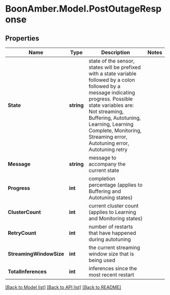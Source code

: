# BoonAmber.Model.PostOutageResponse

## Properties

Name | Type | Description | Notes
------------ | ------------- | ------------- | -------------
**State** | **string** | state of the sensor, states will be prefixed with a state variable  followed by a colon followed by a message indicating progress.  Possible state variables  are: Not streaming, Buffering, Autotuning, Learning, Learning Complete, Monitoring,  Streaming error,  Autotuning error, Autotuning retry | 
**Message** | **string** | message to accompany the current state | 
**Progress** | **int** | completion percentage (applies to Buffering and Autotuning states) | 
**ClusterCount** | **int** | current cluster count (applies to Learning and Monitoring states) | 
**RetryCount** | **int** | number of restarts that have happened during autotuning | 
**StreamingWindowSize** | **int** | the current streaming window size that is being used | 
**TotalInferences** | **int** | inferences since the most recent restart | 

[[Back to Model list]](../README.md#documentation-for-models) [[Back to API list]](../README.md#documentation-for-api-endpoints) [[Back to README]](../README.md)


